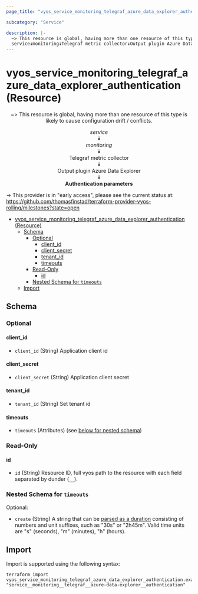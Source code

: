 ```yaml
---
page_title: "vyos_service_monitoring_telegraf_azure_data_explorer_authentication Resource - vyos"

subcategory: "Service"

description: |-
  ~> This resource is global, having more than one resource of this type is likely to cause configuration drift / conflicts.
  service⯯monitoring⯯Telegraf metric collector⯯Output plugin Azure Data Explorer⯯Authentication parameters
---
```


# vyos_service_monitoring_telegraf_azure_data_explorer_authentication (Resource)
<center>

~> This resource is global, having more than one resource of this type is likely to cause configuration drift / conflicts.

*service*  
⯯  
*monitoring*  
⯯  
Telegraf metric collector  
⯯  
Output plugin Azure Data Explorer  
⯯  
**Authentication parameters**


</center>

-> This provider is in "early access", please see the current status at: https://github.com/thomasfinstad/terraform-provider-vyos-rolling/milestones?state=open

<!--TOC-->

- [vyos_service_monitoring_telegraf_azure_data_explorer_authentication (Resource)](#vyos_service_monitoring_telegraf_azure_data_explorer_authentication-resource)
  - [Schema](#schema)
    - [Optional](#optional)
      - [client_id](#client_id)
      - [client_secret](#client_secret)
      - [tenant_id](#tenant_id)
      - [timeouts](#timeouts)
    - [Read-Only](#read-only)
      - [id](#id)
    - [Nested Schema for `timeouts`](#nested-schema-for-timeouts)
  - [Import](#import)

<!--TOC-->

<!-- schema generated by tfplugindocs -->
## Schema

### Optional

#### client_id
- `client_id` (String) Application client id
#### client_secret
- `client_secret` (String) Application client secret
#### tenant_id
- `tenant_id` (String) Set tenant id
#### timeouts
- `timeouts` (Attributes) (see [below for nested schema](#nestedatt--timeouts))

### Read-Only

#### id
- `id` (String) Resource ID, full vyos path to the resource with each field separated by dunder (`__`).

<a id="nestedatt--timeouts"></a>
### Nested Schema for `timeouts`

Optional:

- `create` (String) A string that can be [parsed as a duration](https://pkg.go.dev/time#ParseDuration) consisting of numbers and unit suffixes, such as &#34;30s&#34; or &#34;2h45m&#34;. Valid time units are &#34;s&#34; (seconds), &#34;m&#34; (minutes), &#34;h&#34; (hours).

## Import

Import is supported using the following syntax:

```shell
terraform import vyos_service_monitoring_telegraf_azure_data_explorer_authentication.example "service__monitoring__telegraf__azure-data-explorer__authentication"
```
